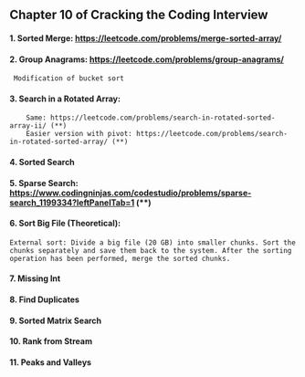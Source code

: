 ## Chapter 10 of Cracking the Coding Interview

#### 1. Sorted Merge: https://leetcode.com/problems/merge-sorted-array/

#### 2. Group Anagrams: https://leetcode.com/problems/group-anagrams/ 
    
     Modification of bucket sort

#### 3. Search in a Rotated Array:

        Same: https://leetcode.com/problems/search-in-rotated-sorted-array-ii/ (**)
        Easier version with pivot: https://leetcode.com/problems/search-in-rotated-sorted-array/ (**)

#### 4. Sorted Search

#### 5. Sparse Search: https://www.codingninjas.com/codestudio/problems/sparse-search_1199334?leftPanelTab=1 (**)
 
#### 6. Sort Big File (Theoretical):

    External sort: Divide a big file (20 GB) into smaller chunks. Sort the chunks separately and save them back to the system. After the sorting operation has been performed, merge the sorted chunks.

#### 7. Missing Int

#### 8. Find Duplicates

#### 9. Sorted Matrix Search

#### 10. Rank from Stream

#### 11. Peaks and Valleys
